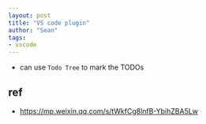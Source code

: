 ```yaml
---
layout: post
title: "VS code plugin"
author: "Sean"
tags:
- vscode
---
```


- can use `Todo Tree` to mark the TODOs 

## ref 

- https://mp.weixin.qq.com/s/tWkfCg8lnfB-YbihZBA5Lw
